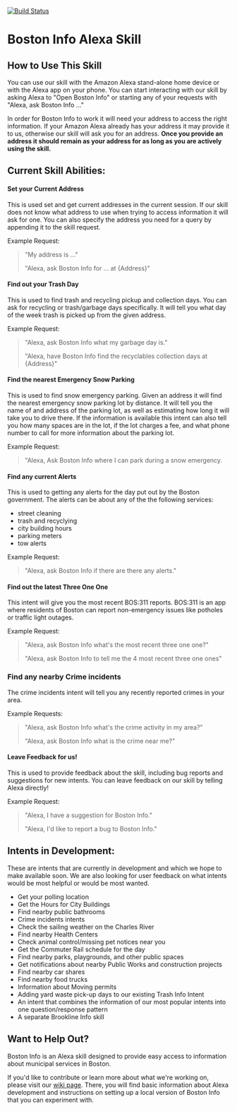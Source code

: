 [![Build Status](https://travis-ci.org/codeforboston/voiceapp311.svg?branch=master)](https://travis-ci.org/codeforboston/voiceapp311)

# Boston Info Alexa Skill

## How to Use This Skill
You can use our skill with the Amazon Alexa stand-alone home device or with the Alexa app on your phone.  You can start interacting with our skill by asking Alexa to "Open Boston Info" or starting any of your requests with "Alexa, ask Boston Info ..."

In order for Boston Info to work it will need your address to access the right information. If your Amazon Alexa already has your address it may provide it to us, otherwise our skill will ask you for an address. **Once you provide an address it should remain as your address for as long as you are actively using the skill.**


## Current Skill Abilities:
#### Set your Current Address
This is used set and get current addresses in the current session.  If our skill does not know what address to use when trying to access information it will ask for one. You can also specify the address you need for a query by appending it to the skill request.

Example Request:
> "My address is ..."
>
> "Alexa, ask Boston Info for ... at {Address}"


#### Find out your Trash Day
This is used to find trash and recycling pickup and collection days. You can ask for recycling or trash/garbage days specifically. It will tell you what day of the week trash is picked up from the given address.

Example Request:
> "Alexa, ask Boston Info what my garbage day is."
>
> "Alexa, have Boston Info find the recyclables collection days at {Address}"


#### Find the nearest Emergency Snow Parking
This is used to find snow emergency parking. Given an address it will find the nearest emergency snow parking lot by distance. It will tell you the name of and address of the parking lot, as well as estimating how long it will take you to drive there. If the information is available this intent can also tell you how many spaces are in the lot, if the lot charges a fee, and what phone number to call for more information about the parking lot.

Example Request:
> "Alexa, Ask Boston Info where I can park during a snow emergency.


#### Find any current Alerts
This is used to getting any alerts for the day put out by the Boston government. The alerts can be about any of the the following services:
  * street cleaning
  * trash and recyclying
  * city building hours
  * parking meters
  * tow alerts

Example Request:
> "Alexa, ask Boston Info if there are there any alerts."


#### Find out the latest Three One One
This intent will give you the most recent BOS:311 reports. BOS:311 is an app where residents of Boston can report non-emergency issues like potholes or traffic light outages.

Example Request:
> "Alexa, ask Boston Info what's the most recent three one one?"
>
> "Alexa, ask Boston Info to tell me the 4 most recent three one ones"

### Find any nearby Crime incidents
The crime incidents intent will tell you any recently reported crimes in your area.

Example Requests:
> "Alexa, ask Boston Info what's the crime activity in my area?"
>
> "Alexa, ask Boston Info what is the crime near me?"


#### Leave Feedback for us!
This is used to provide feedback about the skill, including bug reports and suggestions for new intents. You can leave feedback on our skill by telling Alexa directly!

Example Request:
> "Alexa, I have a suggestion for Boston Info."
>
> "Alexa, I'd like to report a bug to Boston Info."


## Intents in Development:
These are intents that are currently in development and which we hope to make available soon. We are also looking for user feedback on what intents would be most helpful or would be most wanted.
- Get your polling location
- Get the Hours for City Buildings
- Find nearby public bathrooms
- Crime incidents intents
- Check the sailing weather on the Charles River
- Find nearby Health Centers
- Check animal control/missing pet notices near you
- Get the Commuter Rail schedule for the day
- Find nearby parks, playgrounds, and other public spaces
- Get notifications about nearby Public Works and construction projects
- Find nearby car shares
- Find nearby food trucks
- Information about Moving permits
- Adding yard waste pick-up days to our existing Trash Info Intent
- An intent that combines the information of our most popular intents into one question/response pattern
- A separate Brookline Info skill

## Want to Help Out?
Boston Info is an Alexa skill designed to provide easy access to information
about municipal services in Boston.

If you'd like to contribute or learn more about what we're working on, please
visit our [wiki page](https://github.com/codeforboston/voiceapp311/wiki). There,
you will find basic information about Alexa development and instructions on
setting up a local version of Boston Info that you can experiment with.
